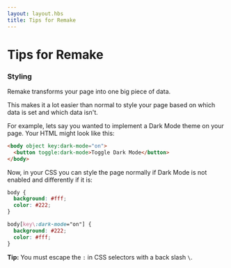 ```yaml
---
layout: layout.hbs
title: Tips for Remake
---
```


# Tips for Remake

### Styling

Remake transforms your page into one big piece of data.

This makes it a lot easier than normal to style your page based on which data is set and which data isn't.

For example, lets say you wanted to implement a Dark Mode theme on your page. Your HTML might look like this:

```html
<body object key:dark-mode="on">
  <button toggle:dark-mode>Toggle Dark Mode</button>
</body>
```

Now, in your CSS you can style the page normally if Dark Mode is not enabled and differently if it is:

```css
body {
  background: #fff;
  color: #222;
}

body[key\:dark-mode="on"] {
  background: #222;
  color: #fff;
}
```

**Tip:** You must escape the `:` in CSS selectors with a back slash `\`.